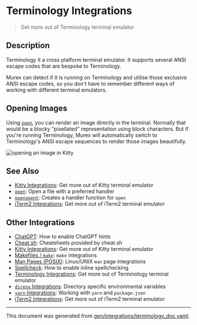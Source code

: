 # Terminology Integrations

> Get more out of Terminology terminal emulator

## Description

Terminology it a cross platform terminal emulator. It supports several ANSI
escape codes that are bespoke to Terminology.

Murex can detect if it is running on Terminology and utilise those exclusive
ANSI escape codes, so you don't have to remember different ways of working with
different terminal emulators.

## Opening Images

Using [`open`](/docs/commands/open.md), you can render an image directly in the
terminal. Normally that would be a blocky "pixellated" representation using
block characters. But if you're running Terminology, Murex will automatically
switch to Terminology's ANSI escape sequences to render those images
beautifully.

![opening an image in Kitty](https://nojs.murex/rocks/images/screenshot-terminology-open.png)

## See Also

* [Kitty Integrations](../integrations/kitty.md):
  Get more out of Kitty terminal emulator
* [`open`](../commands/open.md):
  Open a file with a preferred handler
* [`openagent`](../commands/openagent.md):
  Creates a handler function for `open`
* [iTerm2 Integrations](../integrations/iterm2.md):
  Get more out of iTerm2 terminal emulator

## Other Integrations

* [ChatGPT](../integrations/chatgpt.md):
  How to enable ChatGPT hints
* [Cheat.sh](../integrations/cheatsh.md):
  Cheatsheets provided by cheat.sh
* [Kitty Integrations](../integrations/kitty.md):
  Get more out of Kitty terminal emulator
* [Makefiles / `make`](../integrations/make.md):
  `make` integrations
* [Man Pages (POSIX)](../integrations/man-pages.md):
  Linux/UNIX `man` page integrations
* [Spellcheck](../integrations/spellcheck.md):
  How to enable inline spellchecking
* [Terminology Integrations](../integrations/terminology.md):
  Get more out of Terminology terminal emulator
* [`direnv` Integrations](../integrations/direnv.md):
  Directory specific environmental variables
* [`yarn` Integrations](../integrations/yarn.md):
  Working with `yarn` and `package.json`
* [iTerm2 Integrations](../integrations/iterm2.md):
  Get more out of iTerm2 terminal emulator


<hr/>

This document was generated from [gen/integrations/terminology_doc.yaml](https://github.com/lmorg/murex/blob/master/gen/integrations/terminology_doc.yaml).